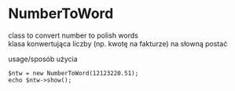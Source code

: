 # NumberToWord
class to convert number to polish words  
klasa konwertująca liczby (np. kwotę na fakturze) na słowną postać

usage/sposób użycia

    $ntw = new NumberToWord(12123220.51);
    echo $ntw->show();
